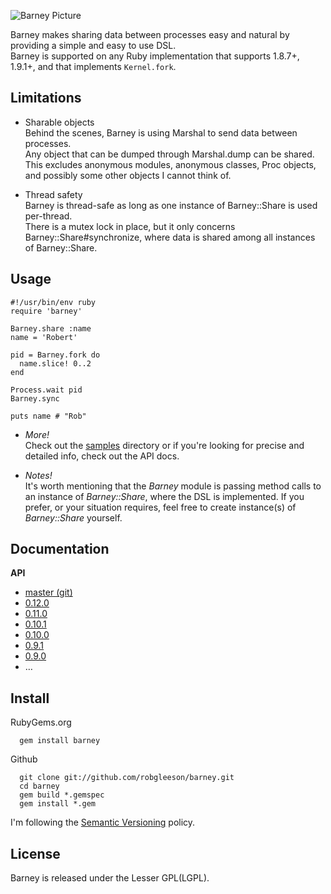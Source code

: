  ![Barney Picture](http://i.imgur.com/VblLQ.png)

Barney makes sharing data between processes easy and natural by providing a simple and easy to use DSL.  
Barney is supported on any Ruby implementation that supports 1.8.7+, 1.9.1+, and that implements `Kernel.fork`.

Limitations  
-----------

* Sharable objects  
  Behind the scenes, Barney is using Marshal to send data between processes.   
  Any object that can be dumped through Marshal.dump can be shared.  
  This excludes anonymous modules, anonymous classes, Proc objects, and possibly some other objects I cannot think of.

* Thread safety  
  Barney is thread-safe as long as one instance of Barney::Share is used per-thread.  
  There is a mutex lock in place, but it only concerns Barney::Share#synchronize, where data is shared among all 
  instances of Barney::Share.

Usage
-----

    #!/usr/bin/env ruby
    require 'barney'

    Barney.share :name
    name = 'Robert'

    pid = Barney.fork do 
      name.slice! 0..2
    end

    Process.wait pid
    Barney.sync

    puts name # "Rob"

* _More!_  
  Check out the [samples](https://github.com/robgleeson/barney/tree/master/samples) directory or if you're looking 
  for precise and detailed info, check out the API docs.

* _Notes!_  
  It's worth mentioning that the _Barney_ module is passing method calls to an instance of _Barney::Share_, 
  where the DSL is implemented. If you prefer, or your situation requires, feel free to create instance(s) of 
  _Barney::Share_ yourself.  


Documentation
--------------

**API**  

* [master (git)](http://rubydoc.info/github/robgleeson/barney/master/)
* [0.12.0](http://rubydoc.info/gems/barney/0.12.0/)
* [0.11.0](http://rubydoc.info/gems/barney/0.11.0/)
* [0.10.1](http://rubydoc.info/gems/barney/0.10.1/)  
* [0.10.0](http://rubydoc.info/gems/barney/0.10.0/)
* [0.9.1](http://rubydoc.info/gems/barney/0.9.1/)
* [0.9.0](http://rubydoc.info/gems/barney/0.9.0/)
* …



Install
--------

RubyGems.org  

      gem install barney

Github  

      git clone git://github.com/robgleeson/barney.git
      cd barney
      gem build *.gemspec
      gem install *.gem

I'm following the [Semantic Versioning](http://www.semver.org) policy.  

License
--------

Barney is released under the Lesser GPL(LGPL).  



